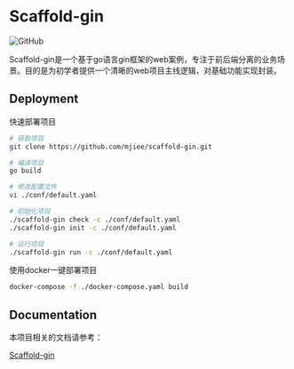 # Scaffold-gin

![GitHub](https://img.shields.io/github/license/mjiee/scaffold-gin)

Scaffold-gin是一个基于go语言gin框架的web案例，专注于前后端分离的业务场景。目的是为初学者提供一个清晰的web项目主线逻辑，对基础功能实现封装。

## Deployment

快速部署项目

```bash
# 获取项目
git clone https://github.com/mjiee/scaffold-gin.git

# 编译项目
go build

# 修改配置文件
vi ./conf/default.yaml

# 初始化项目
./scaffold-gin check -c ./conf/default.yaml
./scaffold-gin init -c ./conf/default.yaml

# 运行项目
./scaffold-gin run -c ./conf/default.yaml
```

使用docker一键部署项目

```bash
docker-compose -f ./docker-compose.yaml build
```

## Documentation

本项目相关的文档请参考：

[Scaffold-gin](https://book.mjiee.top/scaffold-gin/index.html)

